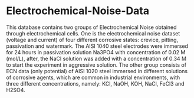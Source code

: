 # Electrochemical-Noise-Data
This database contains two groups of Electrochemical Noise obtained through electrochemical cells. One is the electrochemical noise dataset (voltage and current) of four different corrosive states: crevice, pitting, passivation and watermark. The AISI 1040 steel electrodes were immersed for 24 hours in passivation solution Na3PO4 with concentration of 0.02 M (mol/L), after, the NaCl solution was added with a concentration of 0.34 M to start the experiment in aggressive solution. The other group consists of ECN data (only potential) of AISI 1020 steel immersed in different solutions of corrosive agents, which are common in industrial environments, with three different concentrations, namely: KCl, NaOH, KOH, NaCl, FeCl3 and H2SO4.
